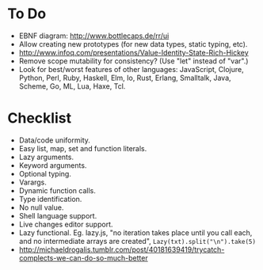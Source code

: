 # To Do #

- EBNF diagram: http://www.bottlecaps.de/rr/ui
- Allow creating new prototypes (for new data types, static typing, etc).
- http://www.infoq.com/presentations/Value-Identity-State-Rich-Hickey
- Remove scope mutability for consistency? (Use "let" instead of "var".)
- Look for best/worst features of other languages: JavaScript, Clojure, Python, Perl, Ruby, Haskell, Elm, Io, Rust, Erlang, Smalltalk, Java, Scheme, Go, ML, Lua, Haxe, Tcl.

# Checklist #

- Data/code uniformity.
- Easy list, map, set and function literals. 
- Lazy arguments.
- Keyword arguments.
- Optional typing.
- Varargs.
- Dynamic function calls.
- Type identification.
- No null value.
- Shell language support.
- Live changes editor support. 
- Lazy functional. Eg. lazy.js, "no iteration takes place until you call each, and no intermediate arrays are created", `Lazy(txt).split("\n").take(5)`
- http://michaeldrogalis.tumblr.com/post/40181639419/trycatch-complects-we-can-do-so-much-better
